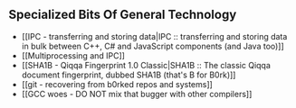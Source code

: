 ## Specialized Bits Of General Technology

+ [[IPC - transferring and storing data|IPC :: transferring and storing data in bulk between C++, C# and JavaScript components (and Java too)]]
+ [[Multiprocessing and IPC]]
+ [[SHA1B - Qiqqa Fingerprint 1.0 Classic|SHA1B :: The classic Qiqqa document fingerprint, dubbed SHA1B (that's B for B0rk)]]
+ [[git - recovering from b0rked repos and systems]]
+ [[GCC woes - DO NOT mix that bugger with other compilers]]
